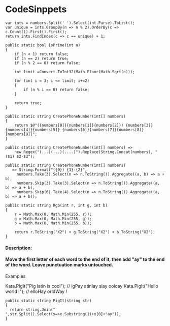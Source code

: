 # CodeSinppets


```
var ints = numbers.Split(' ').Select(int.Parse).ToList();
var unique = ints.GroupBy(n => n % 2).OrderBy(c => c.Count()).First().First();
return ints.FindIndex(c => c == unique) + 1;
```


```
public static bool IsPrime(int n)
{
    if (n < 1) return false;
    if (n == 2) return true;
    if (n % 2 == 0) return false;

    int limit =Convert.ToInt32(Math.Floor(Math.Sqrt(n)));

    for (int i = 3; i <= limit; i+=2)
    {
        if (n % i == 0) return false;
    }

    return true;
}
```

```
public static string CreatePhoneNumber(int[] numbers)
{
    return $@"({numbers[0]}{numbers[1]}{numbers[2]}) {numbers[3]}{numbers[4]}{numbers[5]}-{numbers[6]}{numbers[7]}{numbers[8]}                  {numbers[9]}";
}

public static string CreatePhoneNumber(int[] numbers) =>
    new Regex("(...)(...)(....)").Replace(String.Concat(numbers), "($1) $2-$3");

public static string CreatePhoneNumber(int[] numbers)
   => String.Format("({0}) {1}-{2}",
     numbers.Take(3).Select(n => n.ToString()).Aggregate((a, b) => a + b),
     numbers.Skip(3).Take(3).Select(n => n.ToString()).Aggregate((a, b) => a + b),
     numbers.Skip(6).Take(4).Select(n => n.ToString()).Aggregate((a, b) => a + b));
```

```
public static string Rgb(int r, int g, int b)
{
    r = Math.Max(0, Math.Min(255, r));
    g = Math.Max(0, Math.Min(255, g));
    b = Math.Max(0, Math.Min(255, b));

    return r.ToString("X2") + g.ToString("X2") + b.ToString("X2");
}
```

#### Description:
#### Move the first letter of each word to the end of it, then add "ay" to the end of the word. Leave punctuation marks untouched.

Examples

Kata.PigIt("Pig latin is cool"); // igPay atinlay siay oolcay
Kata.PigIt("Hello world !");     // elloHay orldWay !

```
public static string PigIt(string str)
{
  return string.Join(" ",str.Split().Select(x=>x.Substring(1)+x[0]+"ay")); 
}
```
